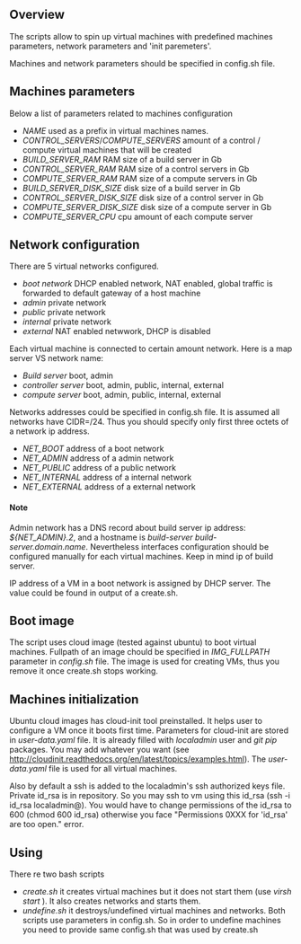 ## Overview
The scripts allow to spin up virtual machines with predefined machines parameters, network parameters and 'init paremeters'. 

Machines and network parameters should be specified in config.sh file. 

## Machines parameters
Below a list of parameters related to machines configuration
- *NAME* used as a prefix in virtual machines names.
- *CONTROL_SERVERS*/*COMPUTE_SERVERS* amount of a control / compute virtual machines that will be created
- *BUILD_SERVER_RAM* RAM size of a build server in Gb
- *CONTROL_SERVER_RAM* RAM size of a control servers in Gb
- *COMPUTE_SERVER_RAM* RAM size of a compute servers in Gb
- *BUILD_SERVER_DISK_SIZE* disk size of a build server in Gb
- *CONTROL_SERVER_DISK_SIZE* disk size of a control server in Gb
- *COMPUTE_SERVER_DISK_SIZE* disk size of a compute server in Gb
- *COMPUTE_SERVER_CPU* cpu amount of each compute server

## Network configuration

There are 5 virtual networks configured.
- *boot network* DHCP enabled network, NAT enabled, global traffic is forwarded to default gateway of a host machine
- *admin* private network
- *public* private network
- *internal* private network
- *external* NAT enabled netwwork, DHCP is disabled

Each virtual machine is connected to certain amount network. Here is a map server VS network name:
- *Build server* boot, admin
- *controller server* boot, admin, public, internal, external
- *compute server* boot, admin, public, internal, external

Networks addresses could be specified in config.sh file. It is assumed all networks have CIDR=/24. Thus you should specify only first three octets of a network ip address.
- *NET_BOOT* address of a boot network
- *NET_ADMIN* address of a admin network
- *NET_PUBLIC* address of a public network
- *NET_INTERNAL* address of a internal network
- *NET_EXTERNAL* address of a external network

#### Note
Admin network has a DNS record about build server ip address: *${NET_ADMIN}.2*, and a hostname is *build-server* *build-server.domain.name*. Nevertheless interfaces configuration should be configured manually for each virtual machines. Keep in mind ip of build server.

IP address of a VM in a boot network is assigned by DHCP server. The value could be found in output of a create.sh.

## Boot image
The script uses cloud image (tested against ubuntu) to boot virtual machines. Fullpath of an image chould be specified in *IMG_FULLPATH* parameter in *config.sh* file. The image is used for creating VMs, thus you remove it once create.sh stops working.

## Machines initialization
Ubuntu cloud images has cloud-init tool preinstalled. It helps user to configure a VM once it boots first time. Parameters for cloud-init are stored in *user-data.yaml* file. It is already filled with *localadmin* user and *git* *pip* packages. You may add whatever you want (see http://cloudinit.readthedocs.org/en/latest/topics/examples.html). The *user-data.yaml* file is used for all virtual machines.

Also by default a ssh is added to the localadmin's ssh authorized keys file. Private id_rsa is in repository. So you may ssh to vm using this id_rsa (ssh -i id_rsa localadmin@<ip>). You would have to change permissions of the id_rsa to 600 (chmod 600 id_rsa) otherwise you face "Permissions 0XXX for 'id_rsa' are too open." error.

## Using
There re two bash scripts
- *create.sh* it creates virtual machines but it does not start them (use *virsh start <machines name>*). It also creates networks and starts them.
- *undefine.sh* it destroys/undefined virtual machines and networks.
Both scripts use parameters in config.sh. So in order to undefine machines you need to provide same config.sh that was used by create.sh
